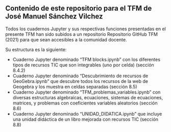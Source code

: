 ## Contenido de este repositorio para el TFM de José Manuel Sánchez Vilchez

Todos los cuadernos Jupyter y sus respectivas funciones presentadas en el presente TFM han sido subidos a un repositorio Repositorio GitHub TFM (2021) para que sean accesibles a la comunidad docente. 

Su estructura es la siguiente:
- Cuaderno Jupyter denominado “TFM blocks.ipynb” con los diferentes tipos de recursos TIC que son integrables (uno por celda) (sección 8.4.2)
- Cuaderno Jupyter denominado “Descubrimiento de recursos de GeoGebra.ipynb” que descubre todos los recursos de la web de Geogebra y los muestra en celdas separadas (sección 8.5)
- Cuaderno Jupyter denominado “TFM_problemas_variables.ipynb” con diversas estructuras algebraicas, ecuaciones, sistemas de ecuaciones, matrices, y problemas con coeficientes variables aleatorios (sección 8.6)
- Cuaderno Jupyter denominado “UNIDAD_DIDATICA.ipynb” que incluye una unidad didáctica de un libro mejorada con recursos TIC (sección 8.8)
